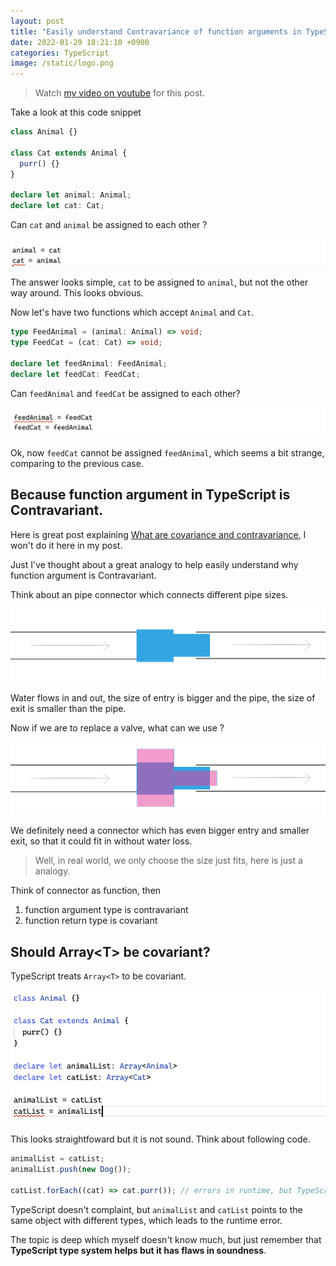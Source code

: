 ```yaml
---
layout: post
title: "Easily understand Contravariance of function arguments in TypeScript"
date: 2022-01-29 18:21:10 +0900
categories: TypeScript
image: /static/logo.png
---
```


> Watch [my video on youtube](https://youtu.be/7YHnsH3KCJE) for this post.

Take a look at this code snippet

```ts
class Animal {}

class Cat extends Animal {
  purr() {}
}

declare let animal: Animal;
declare let cat: Cat;
```

Can `cat` and `animal` be assigned to each other ?

![](/static/contravariance-1.png)

The answer looks simple, `cat` to be assigned to `animal`, but not the other way around. This looks obvious.

Now let's have two functions which accept `Animal` and `Cat`.

```ts
type FeedAnimal = (animal: Animal) => void;
type FeedCat = (cat: Cat) => void;

declare let feedAnimal: FeedAnimal;
declare let feedCat: FeedCat;
```

Can `feedAnimal` and `feedCat` be assigned to each other?

![](/static/contravariance-2.png)

Ok, now `feedCat` cannot be assigned `feedAnimal`, which seems a bit strange, comparing to the previous case.

## Because function argument in TypeScript is Contravariant.

Here is great post explaining [What are covariance and contravariance](https://www.stephanboyer.com/post/132/what-are-covariance-and-contravariance), I won't do it here in my post.

Just I've thought about a great analogy to help easily understand why function argument is Contravariant.

Think about an pipe connector which connects different pipe sizes.

![](/static/contravariance-3.png)

Water flows in and out, the size of entry is bigger and the pipe, the size of exit is smaller than the pipe.

Now if we are to replace a valve, what can we use ?

![](/static/contravariance-4.png)

We definitely need a connector which has even bigger entry and smaller exit, so that it could fit in without water loss.

> Well, in real world, we only choose the size just fits, here is just a analogy.

Think of connector as function, then

1. function argument type is contravariant
2. function return type is covariant

## Should Array&lt;T&gt; be covariant?

TypeScript treats `Array<T>` to be covariant.

![](/static/contravariance-5.png)

This looks straightfoward but it is not sound. Think about following code.

```ts
animalList = catList;
animalList.push(new Dog());

catList.forEach((cat) => cat.purr()); // errors in runtime, but TypeScript doesn't know.
```

TypeScript doesn't complaint, but `animalList` and `catList` points to the same object with different types, which leads to the runtime error.

The topic is deep which myself doesn't know much, but just remember that **TypeScript type system helps but it has flaws in soundness**.
